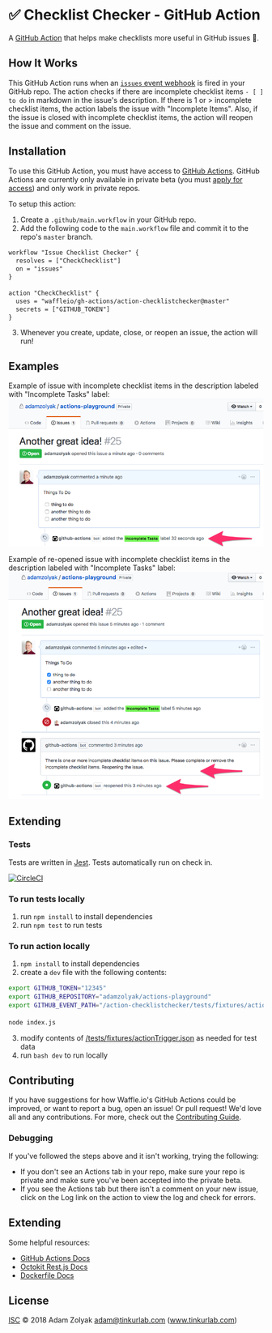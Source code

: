 # ✅ Checklist Checker - GitHub Action

A [GitHub Action](https://github.com/features/actions) that helps make checklists more useful in GitHub issues 📝.

## How It Works

This GitHub Action runs when an [`issues` event webhook](https://developer.github.com/v3/activity/events/types/#issuesevent) is fired in your GitHub repo. The action checks if there are incomplete checklist items `- [ ] to do` in markdown in the issue's description. If there is 1 or > incomplete checklist items, the action labels the issue with "Incomplete Items". Also, if the issue is closed with incomplete checklist items, the action will reopen the issue and comment on the issue.

## Installation

To use this GitHub Action, you must have access to [GitHub Actions](https://github.com/features/actions). GitHub Actions are currently only available in private beta (you must [apply for access](https://github.com/features/actions)) and only work in private repos.

To setup this action:

1. Create a `.github/main.workflow` in your GitHub repo.
2. Add the following code to the `main.workflow` file and commit it to the repo's `master` branch.

```
workflow "Issue Checklist Checker" {
  resolves = ["CheckChecklist"]
  on = "issues"
}

action "CheckChecklist" {
  uses = "waffleio/gh-actions/action-checklistchecker@master"
  secrets = ["GITHUB_TOKEN"]
}
```

3. Whenever you create, update, close, or reopen an issue, the action will run!

## Examples

Example of issue with incomplete checklist items in the description labeled with "Incomplete Tasks" label:
![GitHub Logo](./docs/issuewlabel.png)

Example of re-opened issue with incomplete checklist items in the description labeled with "Incomplete Tasks" label:
![GitHub Logo](./docs/issuereopened.png)

## Extending

### Tests

Tests are written in [Jest](https://jestjs.io/en/). Tests automatically run on check in.

[![CircleCI](https://circleci.com/gh/adamzolyak/checklist-checker-action/tree/master.svg?style=svg)](https://circleci.com/gh/adamzolyak/checklist-checker-action/tree/master)

### To run tests locally

1. run `npm install` to install dependencies
2. run `npm test` to run tests

### To run action locally

1. `npm install` to install dependencies
2. create a `dev` file with the following contents:

```bash
export GITHUB_TOKEN="12345"
export GITHUB_REPOSITORY="adamzolyak/actions-playground"
export GITHUB_EVENT_PATH="/action-checklistchecker/tests/fixtures/actionTrigger.json"

node index.js
```

3. modify contents of [/tests/fixtures/actionTrigger.json](./tests/fixtures/actionTrigger.json) as needed for test data
4. run `bash dev` to run locally

## Contributing

If you have suggestions for how Waffle.io's GitHub Actions could be improved, or want to report a bug, open an issue! Or pull request! We'd love all and any contributions. For more, check out the [Contributing Guide](CONTRIBUTING.md).

### Debugging

If you've followed the steps above and it isn't working, trying the following:

- If you don't see an Actions tab in your repo, make sure your repo is private and make sure you've been accepted into the private beta.
- If you see the Actions tab but there isn't a comment on your new issue, click on the Log link on the action to view the log and check for errors.

## Extending

Some helpful resources:

- [GitHub Actions Docs](https://developer.github.com/actions/)
- [Octokit Rest.js Docs](https://octokit.github.io/rest.js/#api-Issues-createComment)
- [Dockerfile Docs](https://docs.docker.com/engine/reference/builder/)

## License

[ISC](LICENSE) © 2018 Adam Zolyak <adam@tinkurlab.com> (www.tinkurlab.com)
